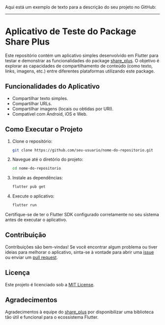 Aqui está um exemplo de texto para a descrição do seu projeto no GitHub:  

---

# Aplicativo de Teste do Package Share Plus

Este repositório contém um aplicativo simples desenvolvido em Flutter para testar e demonstrar as funcionalidades do package [share_plus](https://pub.dev/packages/share_plus). O objetivo é explorar as capacidades de compartilhamento de conteúdo (como texto, links, imagens, etc.) entre diferentes plataformas utilizando este package.

## Funcionalidades do Aplicativo

- Compartilhar texto simples.
- Compartilhar URLs.
- Compartilhar imagens (locais ou obtidas por URI).
- Compatível com Android, iOS e Web.

## Como Executar o Projeto

1. Clone o repositório:
   ```bash
   git clone https://github.com/seu-usuario/nome-do-repositorio.git
   ```
2. Navegue até o diretório do projeto:
   ```bash
   cd nome-do-repositorio
   ```
3. Instale as dependências:
   ```bash
   flutter pub get
   ```
4. Execute o aplicativo:
   ```bash
   flutter run
   ```

Certifique-se de ter o Flutter SDK configurado corretamente no seu sistema antes de executar o aplicativo.  

## Contribuição

Contribuições são bem-vindas! Se você encontrar algum problema ou tiver ideias para melhorar o aplicativo, sinta-se à vontade para abrir uma [issue](https://github.com/seu-usuario/nome-do-repositorio/issues) ou enviar um [pull request](https://github.com/seu-usuario/nome-do-repositorio/pulls).

## Licença

Este projeto é licenciado sob a [MIT License](LICENSE).

## Agradecimentos

Agradecimentos à equipe do [share_plus](https://pub.dev/packages/share_plus) por disponibilizar uma biblioteca tão útil e funcional para o ecossistema Flutter.
